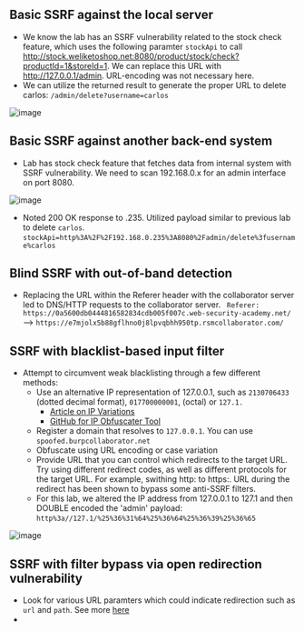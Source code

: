 ## Basic SSRF against the local server
- We know the lab has an SSRF vulnerability related to the stock check feature, which uses the following paramter `stockApi` to call http://stock.weliketoshop.net:8080/product/stock/check?productId=1&storeId=1. We can replace this URL with http://127.0.0.1/admin. URL-encoding was not necessary here.
- We can utilize the returned result to generate the proper URL to delete carlos: `/admin/delete?username=carlos`

![image](https://github.com/madslaz/Burp-Suite-Certified-Practitioner/assets/52518274/584304c6-15f4-4bc4-bdc6-e7210f4f7838)

## Basic SSRF against another back-end system
- Lab has stock check feature that fetches data from internal system with SSRF vulnerability. We need to scan 192.168.0.x for an admin interface on port 8080.

![image](https://github.com/madslaz/Burp-Suite-Certified-Practitioner/assets/52518274/cd4789a7-6061-4278-a828-1bfaa94d5a7e)

- Noted 200 OK response to .235. Utilized payload similar to previous lab to delete `carlos`. `stockApi=http%3A%2F%2F192.168.0.235%3A8080%2Fadmin/delete%3fusername%carlos`

## Blind SSRF with out-of-band detection
- Replacing the URL within the Referer header with the collaborator server led to DNS/HTTP requests to the collaborator server.
` Referer: https://0a5600db0444816582834cdb005f007c.web-security-academy.net/` --> `https://e7mjolx5b88gflhno0j8lpvqbhh950tp.rsmcollaborator.com/`

## SSRF with blacklist-based input filter
- Attempt to circumvent weak blacklisting through a few different methods:
  - Use an alternative IP representation of 127.0.0.1, such as `2130706433` (dotted decimal format), `017700000001`, (octal) or `127.1.`
    - [Article on IP Variations](https://ma.ttias.be/theres-more-than-one-way-to-write-an-ip-address/)
    - [GitHub for IP Obfuscater Tool](https://github.com/vysecurity/IPFuscator)
  - Register a domain that resolves to `127.0.0.1`. You can use `spoofed.burpcollaborator.net`
  - Obfuscate using URL encoding or case variation
  - Provide  URL that you can control which redirects to the target URL. Try using different redirect codes, as well as different protocols for the target URL. For example, swithing http: to https:. URL during the redirect has been shown to bypass some anti-SSRF filters.
  - For this lab, we altered the IP address from 127.0.0.1 to 127.1 and then DOUBLE encoded the 'admin' payload: `http%3a//127.1/%25%36%31%64%25%36%64%25%36%39%25%36%65`

![image](https://github.com/madslaz/Burp-Suite-Certified-Practitioner/assets/52518274/af3ffe4a-4a99-4dd4-a3ff-6e9a919745d7)

## SSRF with filter bypass via open redirection vulnerability
- Look for various URL paramters which could indicate redirection such as `url` and `path`. See more [here](https://github.com/lutfumertceylan/top25-parameter/blob/master/ssrf-parameters.txt)
- 
